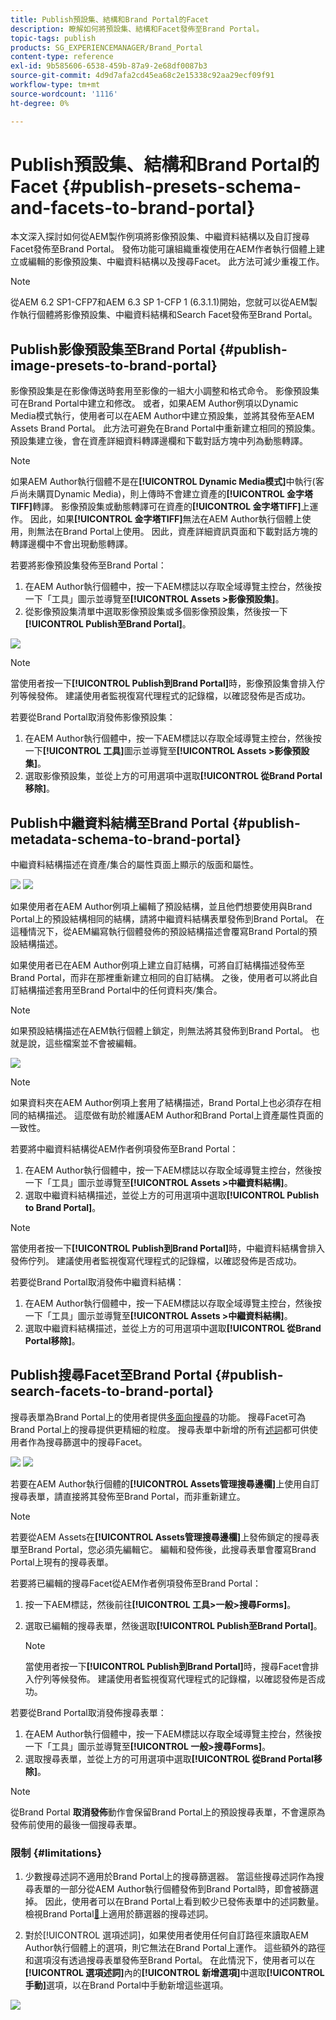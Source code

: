 ```yaml
---
title: Publish預設集、結構和Brand Portal的Facet
description: 瞭解如何將預設集、結構和Facet發佈至Brand Portal。
topic-tags: publish
products: SG_EXPERIENCEMANAGER/Brand_Portal
content-type: reference
exl-id: 9b585606-6538-459b-87a9-2e68df0087b3
source-git-commit: 4d9d7afa2cd45ea68c2e15338c92aa29ecf09f91
workflow-type: tm+mt
source-wordcount: '1116'
ht-degree: 0%

---
```


# Publish預設集、結構和Brand Portal的Facet {#publish-presets-schema-and-facets-to-brand-portal}

本文深入探討如何從AEM製作例項將影像預設集、中繼資料結構以及自訂搜尋Facet發佈至Brand Portal。 發佈功能可讓組織重複使用在AEM作者執行個體上建立或編輯的影像預設集、中繼資料結構以及搜尋Facet。 此方法可減少重複工作。

>[!NOTE]
>
>從AEM 6.2 SP1-CFP7和AEM 6.3 SP 1-CFP 1 (6.3.1.1)開始，您就可以從AEM製作執行個體將影像預設集、中繼資料結構和Search Facet發佈至Brand Portal。

## Publish影像預設集至Brand Portal {#publish-image-presets-to-brand-portal}

影像預設集是在影像傳送時套用至影像的一組大小調整和格式命令。 影像預設集可在Brand Portal中建立和修改。 或者，如果AEM Author例項以Dynamic Media模式執行，使用者可以在AEM Author中建立預設集，並將其發佈至AEM Assets Brand Portal。 此方法可避免在Brand Portal中重新建立相同的預設集。
預設集建立後，會在資產詳細資料轉譯邊欄和下載對話方塊中列為動態轉譯。

>[!NOTE]
>
>如果AEM Author執行個體不是在&#x200B;**[!UICONTROL Dynamic Media模式]**&#x200B;中執行(客戶尚未購買Dynamic Media)，則上傳時不會建立資產的&#x200B;**[!UICONTROL 金字塔TIFF]**&#x200B;轉譯。 影像預設集或動態轉譯可在資產的&#x200B;**[!UICONTROL 金字塔TIFF]**&#x200B;上運作。 因此，如果&#x200B;**[!UICONTROL 金字塔TIFF]**&#x200B;無法在AEM Author執行個體上使用，則無法在Brand Portal上使用。 因此，資產詳細資訊頁面和下載對話方塊的轉譯邊欄中不會出現動態轉譯。

若要將影像預設集發佈至Brand Portal：

1. 在AEM Author執行個體中，按一下AEM標誌以存取全域導覽主控台，然後按一下「工具」圖示並導覽至&#x200B;**[!UICONTROL Assets >影像預設集]**。
1. 從影像預設集清單中選取影像預設集或多個影像預設集，然後按一下&#x200B;**[!UICONTROL Publish至Brand Portal]**。

![](assets/publishpreset.png)

>[!NOTE]
>
>當使用者按一下&#x200B;**[!UICONTROL Publish到Brand Portal]**&#x200B;時，影像預設集會排入佇列等候發佈。 建議使用者監視復寫代理程式的記錄檔，以確認發佈是否成功。

若要從Brand Portal取消發佈影像預設集：

1. 在AEM Author執行個體中，按一下AEM標誌以存取全域導覽主控台，然後按一下&#x200B;**[!UICONTROL 工具]**&#x200B;圖示並導覽至&#x200B;**[!UICONTROL Assets >影像預設集]**。
1. 選取影像預設集，並從上方的可用選項中選取&#x200B;**[!UICONTROL 從Brand Portal移除]**。

## Publish中繼資料結構至Brand Portal {#publish-metadata-schema-to-brand-portal}

中繼資料結構描述在資產/集合的屬性頁面上顯示的版面和屬性。

![](assets/metadata-schema-editor.png) ![](assets/asset-properties-1.png)

如果使用者在AEM Author例項上編輯了預設結構，並且他們想要使用與Brand Portal上的預設結構相同的結構，請將中繼資料結構表單發佈到Brand Portal。 在這種情況下，從AEM編寫執行個體發佈的預設結構描述會覆寫Brand Portal的預設結構描述。

如果使用者已在AEM Author例項上建立自訂結構，可將自訂結構描述發佈至Brand Portal，而非在那裡重新建立相同的自訂結構。 之後，使用者可以將此自訂結構描述套用至Brand Portal中的任何資料夾/集合。

>[!NOTE]
>
>如果預設結構描述在AEM執行個體上鎖定，則無法將其發佈到Brand Portal。 也就是說，這些檔案並不會被編輯。

![](assets/default-schema-form.png)

>[!NOTE]
>
>如果資料夾在AEM Author例項上套用了結構描述，Brand Portal上也必須存在相同的結構描述。 這麼做有助於維護AEM Author和Brand Portal上資產屬性頁面的一致性。

若要將中繼資料結構從AEM作者例項發佈至Brand Portal：

1. 在AEM Author執行個體中，按一下AEM標誌以存取全域導覽主控台，然後按一下「工具」圖示並導覽至&#x200B;**[!UICONTROL Assets >中繼資料結構]**。
1. 選取中繼資料結構描述，並從上方的可用選項中選取&#x200B;**[!UICONTROL Publish to Brand Portal]**。

>[!NOTE]
>
>當使用者按一下&#x200B;**[!UICONTROL Publish到Brand Portal]**&#x200B;時，中繼資料結構會排入發佈佇列。 建議使用者監視復寫代理程式的記錄檔，以確認發佈是否成功。

若要從Brand Portal取消發佈中繼資料結構：

1. 在AEM Author執行個體中，按一下AEM標誌以存取全域導覽主控台，然後按一下「工具」圖示並導覽至&#x200B;**[!UICONTROL Assets >中繼資料結構]**。
1. 選取中繼資料結構描述，並從上方的可用選項中選取&#x200B;**[!UICONTROL 從Brand Portal移除]**。

## Publish搜尋Facet至Brand Portal {#publish-search-facets-to-brand-portal}

搜尋表單為Brand Portal上的使用者提供[多面向搜尋](../using/brand-portal-search-facets.md)的功能。 搜尋Facet可為Brand Portal上的搜尋提供更精細的粒度。 搜尋表單中新增的所有[述詞](https://experienceleague.adobe.com/en/docs/experience-manager-65/content/assets/administer/search-facets)都可供使用者作為搜尋篩選中的搜尋Facet。

![](assets/property-predicate-removed.png)
![](assets/search-form.png)

若要在AEM Author執行個體的&#x200B;**[!UICONTROL Assets管理搜尋邊欄]**&#x200B;上使用自訂搜尋表單，請直接將其發佈至Brand Portal，而非重新建立。

>[!NOTE]
>
>若要從AEM Assets在&#x200B;**[!UICONTROL Assets管理搜尋邊欄]**&#x200B;上發佈鎖定的搜尋表單至Brand Portal，您必須先編輯它。 編輯和發佈後，此搜尋表單會覆寫Brand Portal上現有的搜尋表單。

若要將已編輯的搜尋Facet從AEM作者例項發佈至Brand Portal：

1. 按一下AEM標誌，然後前往&#x200B;**[!UICONTROL 工具>一般>搜尋Forms]**。
1. 選取已編輯的搜尋表單，然後選取&#x200B;**[!UICONTROL Publish至Brand Portal]**。

   >[!NOTE]
   >
   >當使用者按一下&#x200B;**[!UICONTROL Publish到Brand Portal]**&#x200B;時，搜尋Facet會排入佇列等候發佈。 建議使用者監視復寫代理程式的記錄檔，以確認發佈是否成功。

若要從Brand Portal取消發佈搜尋表單：

1. 在AEM Author執行個體中，按一下AEM標誌以存取全域導覽主控台，然後按一下「工具」圖示並導覽至&#x200B;**[!UICONTROL 一般>搜尋Forms]**。
1. 選取搜尋表單，並從上方的可用選項中選取&#x200B;**[!UICONTROL 從Brand Portal移除]**。

>[!NOTE]
>
>從Brand Portal **取消發佈**&#x200B;動作會保留Brand Portal上的預設搜尋表單，不會還原為發佈前使用的最後一個搜尋表單。

### 限制 {#limitations}

1. 少數搜尋述詞不適用於Brand Portal上的搜尋篩選器。 當這些搜尋述詞作為搜尋表單的一部分從AEM Author執行個體發佈到Brand Portal時，即會被篩選掉。 因此，使用者可以在Brand Portal上看到較少已發佈表單中的述詞數量。 檢視Brand Portal[&#128279;](../using/brand-portal-search-facets.md#list-of-search-predicates)上適用於篩選器的搜尋述詞。

1. 對於[!UICONTROL 選項述詞]，如果使用者使用任何自訂路徑來讀取AEM Author執行個體上的選項，則它無法在Brand Portal上運作。 這些額外的路徑和選項沒有透過搜尋表單發佈至Brand Portal。 在此情況下，使用者可以在&#x200B;**[!UICONTROL 選項述詞]**&#x200B;內的&#x200B;**[!UICONTROL 新增選項]**&#x200B;中選取&#x200B;**[!UICONTROL 手動]**&#x200B;選項，以在Brand Portal中手動新增這些選項。

![](assets/options-predicate-manual.png)
